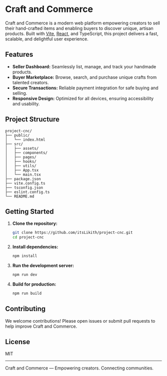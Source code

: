 # Craft and Commerce

Craft and Commerce is a modern web platform empowering creators to sell their hand-crafted items and enabling buyers to discover unique, artisan products. Built with [Vite](https://vitejs.dev/), [React](https://react.dev/), and TypeScript, this project delivers a fast, scalable, and delightful user experience.

## Features

- **Seller Dashboard:** Seamlessly list, manage, and track your handmade products.
- **Buyer Marketplace:** Browse, search, and purchase unique crafts from talented creators.
- **Secure Transactions:** Reliable payment integration for safe buying and selling.
- **Responsive Design:** Optimized for all devices, ensuring accessibility and usability.

## Project Structure

```
project-cnc/
├── public/
│   └── index.html
├── src/
│   ├── assets/
│   ├── components/
│   ├── pages/
│   ├── hooks/
│   ├── utils/
│   ├── App.tsx
│   └── main.tsx
├── package.json
├── vite.config.ts
├── tsconfig.json
├── eslint.config.ts
└── README.md
```

## Getting Started

1. **Clone the repository:**

   ```bash
   git clone https://github.com/itsLikith/project-cnc.git
   cd project-cnc
   ```

2. **Install dependencies:**

   ```bash
   npm install
   ```

3. **Run the development server:**

   ```bash
   npm run dev
   ```

4. **Build for production:**
   ```bash
   npm run build
   ```

## Contributing

We welcome contributions! Please open issues or submit pull requests to help improve Craft and Commerce.

## License

MIT

---

Craft and Commerce — Empowering creators. Connecting communities.
